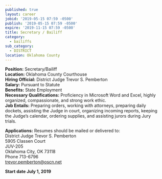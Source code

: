 ```yaml
---
published: true
layout: career
jobid: '2019-05-15 07:59 -0500'
publish: '2019-05-15 07:59 -0500'
expire: '2019-11-15 07:59 -0500'
title: Secretary / Bailiff
category:
  - bailiffs
sub_category:
  - DISTRICT
location: Oklahoma County
---
```

**Position:** Secretary/Bailiff  
**Location:** Oklahoma County Courthouse  
**Hiring Official:** District Judge Trevor S. Pemberton  
**Salary:** Pursuant to Statute  
**Benefits:** State Employment  
**Necessary Qualifications:** Proficiency in Microsoft Word and Excel, highly organized, compassionate, and strong work ethic.  	  		
**Job Entails:** Preparing orders, working with attorneys, preparing daily dockets, assisting the Judge in court, organizing incoming reports, keeping the Judge’s calendar, ordering supplies, and assisting jurors during Jury trials.  

**Applications:** Resumes should be mailed or delivered to:  
District Judge Trevor S. Pemberton  
5905 Classen Court  
JUV-205  
Oklahoma City, OK  73118  
Phone 713-6796  
[trevor.pemberton@oscn.net](mailto:trevor.pemberton@oscn.net)
  
**Start date July 1, 2019**
